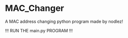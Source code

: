 # MAC_Changer
A MAC address changing python program made by nodlez!

!!! RUN THE main.py PROGRAM !!!
